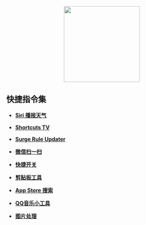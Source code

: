 <div align="center">
<img src="https://raw.githubusercontent.com/linzx91/Shortcuts/master/Images/Shortcuts_logo.png" height="200" width="200" >
 </div>

## 快捷指令集

* [**Siri 播报天气**](https://www.icloud.com/shortcuts/e9706f16f0954e8db18d6d8cd56006ed)

* [**Shortcuts TV**](https://www.icloud.com/shortcuts/86e43f6873bb4ca78dc4dec5ad0a0d74)

* [**Surge Rule Updater**](https://www.icloud.com/shortcuts/f966bc529201453f9718981c26ba54f7)

* [**微信扫一扫**](https://www.icloud.com/shortcuts/4bbee97286fb40e2bcf26c8e70130207)

* [**快捷开关**](https://www.icloud.com/shortcuts/54d36062aaf648dd94b13ae0d23a9aef)

* [**剪贴板工具**](https://www.icloud.com/shortcuts/90798822a56d4b3c90f269df9adf177b)

* [**App Store 搜索**](https://www.icloud.com/shortcuts/319fed0df9a148e5a299b7661ee106a3)

* [**QQ音乐小工具**](https://www.icloud.com/shortcuts/e688c346dad74eb7b5facca2535e7ce5)

* [**图片处理**](https://www.icloud.com/shortcuts/aa410f7447274f9ea1de195aae85ce3c)
